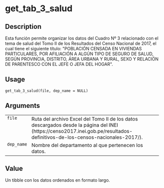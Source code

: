 

# get_tab_3_salud

## Description

Esta función permite organizar los datos del Cuadro Nº 3 relacionado con
el tema de salud del Tomo II de los Resultados del Censo Nacional de
2017, el cual tiene el siguiente título: "POBLACIÓN CENSADA EN VIVIENDAS
PARTICULARES, POR AFILIACIÓN A ALGÚN TIPO DE SEGURO DE SALUD, SEGÚN
PROVINCIA, DISTRITO, ÁREA URBANA Y RURAL, SEXO Y RELACIÓN DE PARENTESCO
CON EL JEFE O JEFA DEL HOGAR".

## Usage

<pre><code class='language-R'>get_tab_3_salud(file, dep_name = NULL)
</code></pre>

## Arguments

<table>
<tr>
<td style="white-space: nowrap; font-family: monospace; vertical-align: top">
<code id="get_tab_3_salud_:_file">file</code>
</td>
<td>
Ruta del archivo Excel del Tomo II de los datos descargados desde la
página del INEI
(https://censo2017.inei.gob.pe/resultados-definitivos-de-los-censos-nacionales-2017/).
</td>
</tr>
<tr>
<td style="white-space: nowrap; font-family: monospace; vertical-align: top">
<code id="get_tab_3_salud_:_dep_name">dep_name</code>
</td>
<td>
Nombre del departamento al que pertenecen los datos.
</td>
</tr>
</table>

## Value

Un tibble con los datos ordenados en formato largo.

